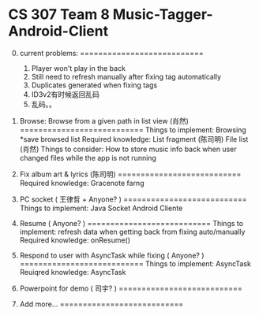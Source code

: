 CS 307
Team 8
Music-Tagger-Android-Client
===========================

0. current problems:
===========================
	1. Player won't play in the back
	2. Still need to refresh manually after fixing tag automatically
	3. Duplicates generated when fixing tags
	4. ID3v2有时候返回乱码
	5. 乱码。。

1. Browse:  Browse from a given path in list view (肖然)
===========================
	Things to implement:
		Browsing
		*save browsed list
	Required knowledge:
		List fragment (陈司明)
		File list (肖然)
	Things to consider:
		How to store music info back when user changed files while the app is not running

2. Fix album art & lyrics (陈司明)
===========================
	Required knowledge:
		Gracenote
		farng

3. PC socket ( 王律哲 + Anyone? )
===========================
	Things to implement:
		Java Socket
		Android Cliente

4. Resume ( Anyone? )
===========================
	Things to implement:
		refresh data when getting back from fixing auto/manually
	Required knowledge:
		onResume()

5. Respond to user with AsyncTask while fixing ( Anyone? )
===========================
	Things to implement:
		AsyncTask
	Reuiqred knowledge:
		AsyncTask

6. Powerpoint for demo ( 司宇? )
===========================

7. Add more...
===========================
